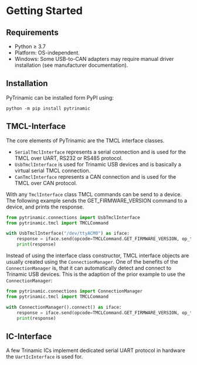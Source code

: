 # Getting Started

## Requirements

* Python ≥ 3.7
* Platform: OS-independent.
* Windows: Some USB-to-CAN adapters may require manual driver installation (see manufacturer documentation).

## Installation

PyTrinamic can be installed form PyPI using:

```
python -m pip install pytrinamic
```

## TMCL-Interface

The core elements of PyTrinamic are the TMCL interface classes.

* `SerialTmclInterface` represents a serial connection and is used for the TMCL over UART, RS232 or RS485 protocol.
* `UsbTmclInterface` is used for Trinamic USB devices and is basically a virtual serial TMCL connection.
* `CanTmclInterface` represents a CAN connection and is used for the TMCL over CAN protocol.

With any `TmclInterface` class TMCL commands can be send to a device. The following example sends the GET_FIRMWARE_VERSION command to a device, and prints the response.
```py
from pytrinamic.connections import UsbTmclInterface
from pytrinamic.tmcl import TMCLCommand

with UsbTmclInterface("/dev/ttyACM0") as iface:
    response = iface.send(opcode=TMCLCommand.GET_FIRMWARE_VERSION, op_type=1, motor=0, value=0)
    print(response)
```

Instead of using the interface class constructor, TMCL interface objects are usually created using the `ConnectionManager`.
One of the benefits of the `ConnectionManager` is, that it can automatically detect and connect to Trinamic USB devices.
This is the adaption of the prior example to use the `ConnectionManager`:
```py
from pytrinamic.connections import ConnectionManager
from pytrinamic.tmcl import TMCLCommand

with ConnectionManager().connect() as iface:
    response = iface.send(opcode=TMCLCommand.GET_FIRMWARE_VERSION, op_type=1, motor=0, value=0)
    print(response)
```

## IC-Interface

A few Trinamic ICs implement dedicated serial UART protocol in hardware the `UartIcInterface` is used for.